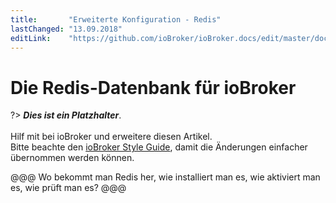 ```yaml
---
title:       "Erweiterte Konfiguration - Redis"
lastChanged: "13.09.2018"
editLink:    "https://github.com/ioBroker/ioBroker.docs/edit/master/docs/config/redis.md"
---
```


# Die Redis-Datenbank für ioBroker

?> ***Dies ist ein Platzhalter***.
   <br><br>
   Hilf mit bei ioBroker und erweitere diesen Artikel.  
   Bitte beachte den [ioBroker Style Guide](community/styleguidedoc), 
   damit die Änderungen einfacher übernommen werden können.

@@@ Wo bekommt man Redis her, wie installiert man es, wie aktiviert man es,
wie prüft man es?  @@@
